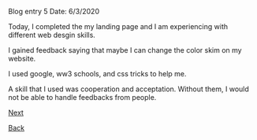 Blog entry 5                                  Date: 6/3/2020

Today, I completed the my landing page and I am experiencing with different web desgin skills.  

I gained feedback saying that maybe I can change the color skim on my website. 

I used google, ww3 schools, and css tricks to help me.   

A skill that I used was cooperation and acceptation. Without them, I would not be able to handle feedbacks from people.

[Next](entry6.md)

[Back](README.md)